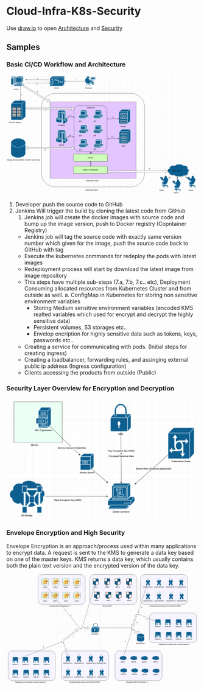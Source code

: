 # Cloud-Infra-K8s-Security

Use [draw.io](https://www.draw.io/) to open [Architecture](https://github.com/akhilrajmailbox/Cloud-Infra-K8s-Security/tree/master/Architecture)  and [Security](https://github.com/akhilrajmailbox/Cloud-Infra-K8s-Security/tree/master/Security)


## Samples


### Basic CI/CD Workflow and Architecture

![Architecture](https://github.com/akhilrajmailbox/Cloud-Infra-K8s-Security/blob/master/Snapshots/cicd-workflow.png)



1. Developer push the  source code to GitHub
2. Jenkins Will trigger the build by cloning the latest code from GitHub
    1. Jenkins job will create the docker images with source code and bump up the image version, push to Docker registry (Copntainer Registry)
   * Jenkins job will tag the source code with exactly same version number which given for the image, push the source code back to GitHub with tag
   * Execute the kubernetes commands for redeploy the pods with latest images
   * Redeployment process will start by download the latest image from image repository
   * This steps have multiple sub-steps (7.a, 7.b, 7.c.. etc), Deployment Consuming allocated resources from Kubernetes Cluster and from outside as well.
      a. ConfigMap in Kubernetes for storing non sensitive environment variables
      * Storing Medium sensitive environment variables (encoded KMS realted variables which used for encrypt and decrypt the highly sensitive data)
      * Persistent volumes, S3 storages etc..
      * Envelop encription for hignly sensitive data such as tokens, keys, passwords etc..
   * Creating a service for communicating with pods. (Initial steps for creating ingress)
   * Creating a loadbalancer, forwarding rules, and assinging external public ip address (Ingress configuration)
   * Clients accessing the products from outside (Public)



### Security Layer Overview for Encryption and Decryption

![KMS-overview](https://github.com/akhilrajmailbox/Cloud-Infra-K8s-Security/blob/master/Snapshots/KMS-overview.png)


### Envelope Encryption and High Security

Envelope Encryption is an approach/process used within many applications to encrypt data. A request is sent to the KMS to generate a data key based on one of the master keys. KMS returns a data key, which usually contains both the plain text version and the encrypted version of the data key.



![KMS-Workflow](https://github.com/akhilrajmailbox/Cloud-Infra-K8s-Security/blob/master/Snapshots/KMS-Workflow.png)
